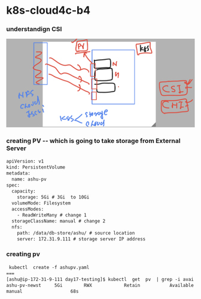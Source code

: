 # k8s-cloud4c-b4

### understandign CSI 

<img src="csi.png">

### creating PV -- which is going to take storage from External Server

```
apiVersion: v1
kind: PersistentVolume
metadata:
  name: ashu-pv
spec:
  capacity:
    storage: 5Gi # 3Gi  to 10Gi 
  volumeMode: Filesystem
  accessModes:
    - ReadWriteMany # change 1
  storageClassName: manual # change 2 
  nfs:
    path: /data/db-store/ashu/ # source location 
    server: 172.31.9.111 # storage server IP address 
```

### creating pv 

```
 kubectl  create -f ashupv.yaml
===
[ashu@ip-172-31-9-111 day17-testing]$ kubectl  get  pv  | grep -i avai
ashu-pv-newst     5Gi        RWX            Retain           Available                                    manual                  68s
```


